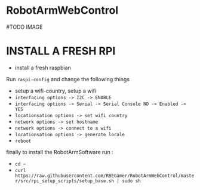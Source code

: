 # RobotArmWebControl


#TODO IMAGE








# INSTALL A FRESH RPI
* install a fresh raspbian

Run `raspi-config` and change the following things
* setup a wifi-country, setup a wifi
* `interfacing options -> I2C -> ENABLE`
* `interfacing options -> Serial -> Serial Console NO -> Enabled -> YES`
* `locationsation options -> set wifi country`
* `network options -> set hostname`
* `network options -> connect to a wifi`
* `locationsation options -> generate locale`
* `reboot`

finally to install the RobotArmSoftware run :
* `cd ~`
* `curl https://raw.githubusercontent.com/RBEGamer/RobotArmWebControl/master/src/rpi_setup_scripts/setup_base.sh | sudo sh`
